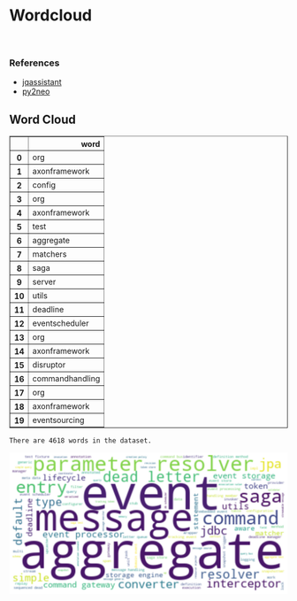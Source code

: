 # Wordcloud
<br>  

### References
- [jqassistant](https://jqassistant.org)
- [py2neo](https://py2neo.org/2021.1/)





## Word Cloud




<div>
<table border="1" class="dataframe">
  <thead>
    <tr style="text-align: right;">
      <th></th>
      <th>word</th>
    </tr>
  </thead>
  <tbody>
    <tr>
      <th>0</th>
      <td>org</td>
    </tr>
    <tr>
      <th>1</th>
      <td>axonframework</td>
    </tr>
    <tr>
      <th>2</th>
      <td>config</td>
    </tr>
    <tr>
      <th>3</th>
      <td>org</td>
    </tr>
    <tr>
      <th>4</th>
      <td>axonframework</td>
    </tr>
    <tr>
      <th>5</th>
      <td>test</td>
    </tr>
    <tr>
      <th>6</th>
      <td>aggregate</td>
    </tr>
    <tr>
      <th>7</th>
      <td>matchers</td>
    </tr>
    <tr>
      <th>8</th>
      <td>saga</td>
    </tr>
    <tr>
      <th>9</th>
      <td>server</td>
    </tr>
    <tr>
      <th>10</th>
      <td>utils</td>
    </tr>
    <tr>
      <th>11</th>
      <td>deadline</td>
    </tr>
    <tr>
      <th>12</th>
      <td>eventscheduler</td>
    </tr>
    <tr>
      <th>13</th>
      <td>org</td>
    </tr>
    <tr>
      <th>14</th>
      <td>axonframework</td>
    </tr>
    <tr>
      <th>15</th>
      <td>disruptor</td>
    </tr>
    <tr>
      <th>16</th>
      <td>commandhandling</td>
    </tr>
    <tr>
      <th>17</th>
      <td>org</td>
    </tr>
    <tr>
      <th>18</th>
      <td>axonframework</td>
    </tr>
    <tr>
      <th>19</th>
      <td>eventsourcing</td>
    </tr>
  </tbody>
</table>
</div>



    There are 4618 words in the dataset.



    
![png](Wordcloud_files/Wordcloud_10_1.png)
    

